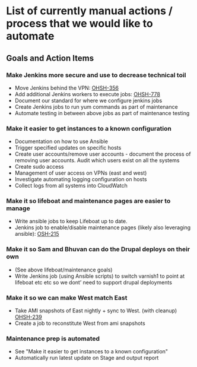 # List of currently manual actions / process that we would like to automate 

## Goals and Action Items

### Make Jenkins more secure and use to decrease technical toil 
* Move Jenkins behind the VPN: [OHSH-356](https://ocio-jira.acf.hhs.gov/browse/OHSH-356)
* Add additional Jenkins workers to execute jobs: [OHSH-778](https://ocio-jira.acf.hhs.gov/browse/OHSH-378)
* Document our standard for where we configure jenkins jobs
* Create Jenkins jobs to run yum commands as part of maintenance
* Automate testing in between above jobs as part of maintenance testing


### Make it easier to get instances to a known configuration
* Documentation on how to use Ansible
* Trigger specified updates on specific hosts
* Create user accounts/remove user accounts - document the process of removing user accounts. Audit which users exist on all the systems
* Create sudo access
* Management of user access on VPNs (east and west)
* Investigate automating logging configuration on hosts
* Collect logs from all systems into CloudWatch 

### Make it so lifeboat and maintenance pages are easier to manage
* Write ansible jobs to keep Lifeboat up to date.
* Jenkins job to enable/disable maintenance pages (likely also leveraging ansible): [OSH-215](https://ocio-jira.acf.hhs.gov/browse/OHSH-215)

### Make it so Sam and Bhuvan can do the Drupal deploys on their own
* (See above lifeboat/maintenance goals)
* Write Jenkins job (using Ansible scripts) to switch varnish1 to point at lifeboat etc etc so we dont’ need to support drupal deployments

### Make it so we can make West match East
* Take AMI snapshots of East nightly + sync to West. (with cleanup) [OHSH-239](https://ocio-jira.acf.hhs.gov/browse/OHSH-239)
* Create a job to reconstitute West from ami snapshots

### Maintenance prep is automated
* See "Make it easier to get instances to a known configuration"
* Automatically run latest update on Stage and output report
